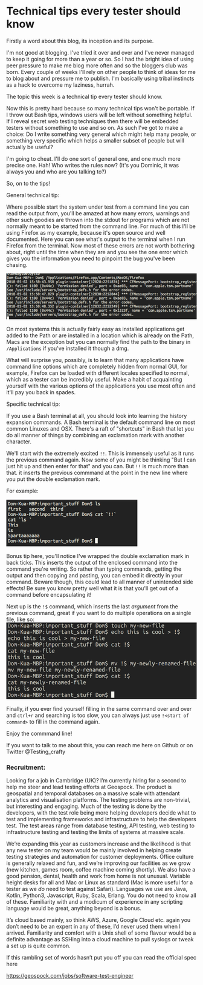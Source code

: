 # Technical tips every tester should know

Firstly a word about this blog, its inception and its purpose.

I'm not good at blogging. I've tried it over and over and I've never managed to keep it going for more than a year or 
so. So I had the bright idea of using peer pressure to make me blog more often and so the bloggers club was born. Every 
couple of weeks I'll rely on other people to think of ideas for me to blog about and pressure me to publish. I'm 
basically using tribal instincts as a hack to overcome my laziness, hurrah. 

The topic this week is a technical tip every tester should know. 


Now this is pretty hard because so many technical tips won't be portable. If I throw out Bash tips, windows users will 
be left without something helpful. If I reveal secret web testing techniques then there will be embedded testers 
without something to use and so on. As such I've got to make a choice: Do I write something very general which might 
help many people, or something very specific which helps a smaller subset of people but will actually be useful?

I'm going to cheat. I'll do one sort of general one, and one much more precise one. Hah! Who writes the rules now? 
(It's you Dominic, it was always you and who are you talking to?)

So, on to the tips!

General technical tip: 

Where possible start the system under test from a command line you can read the output from, you'll be amazed at how 
many errors, warnings and other such goodies are thrown into the stdout for programs which are not normally meant to be 
started from the command line. For much of this I'll be using Firefox as my example, because it's open source and well 
documented. Here you can see what's output to the terminal when I run Firefox from the terminal. Now most of these 
errors are not worth bothering about, right until the time when they are and you see the one error which gives you the 
information you need to pinpoint the bug you've been chasing. 

![Firefox showing the silent errors](tech_tip_pic1.png)

On most systems this is actually fairly easy as installed applications get added to the Path or are installed in a 
location which is already on the Path, Macs are the exception but you can normally find the path to the binary in 
`/Applications` if you've installed it though a dmg.

What will surprise you, possibly, is to learn that many applications have command line options which are completely 
hidden from normal GUI, for example, Firefox can be loaded with different locales specified to normal, which as a 
tester can be incredibly useful. Make a habit of acquainting yourself with the various options of the applications you 
use most often and it'll pay you back in spades. 


Specific technical tip:

If you use a Bash terminal at all, you should look into learning the history expansion commands. 
A Bash terminal is the default command line on most common Linuxes and OSX. There's a raft of "shortcuts"
in Bash that let you do all manner of things by combining an exclamation mark with another character.

We'll start with the extremely excited `!!`. This is immensely useful as it runs the previous command again. Now some of
you might be thinking "But I can just hit up and then enter for that" and you can. But `!!` is much more than that. it
inserts the previous commmand at the point in the new line where you put the double exclamation mark. 

For example:

![The power of !!](tech_tip_pic2.png)

Bonus tip here, you'll notice I've wrapped the double exclamation mark in back ticks. This inserts the output of the 
enclosed command into the command you're writing. So rather than typing commands, getting the output and then copying 
and pasting, you can embed it directly in your command. Beware though, this could lead to all manner of unintended side 
effects! Be sure you know pretty well what it is that you'll get out of a command before encapsulating it!

Next up is the `!$` command, which inserts the last _argument_ from the previous command, great if you want to do 
multiple operations on a single file, like so:
![Create, fill, rename, but only type the file name once!](tech_tip_pic3.png)

Finally, if you ever find yourself filling in the same command over and over and `ctrl+r` and searching is too slow, 
you can always just use `!<start of command>` to fill in the command again. 

Enjoy the commmand line!

If you want to talk  to me about this, you can reach me here on Github or on Twitter @Testing_crafty


### Recruitment: 
Looking for a job in Cambridge (UK)?
I’m currently hiring for a second to help me steer and lead testing efforts at Geospock. The product is geospatial and temporal databases on a massive scale with attendant analytics and visualisation platforms. The testing problems are non-trivial, but interesting and engaging. Much of the testing is done by the developers, with the test role being more helping developers decide what to test and implementing frameworks and infrastructure to help the developers test. The test areas range from database testing, API testing, web testing to infrastructure testing and testing the limits of systems at massive scale.

We’re expanding this year as customers increase and the likelihood is that any new tester on my team would be mainly involved in helping create testing strategies and automation for customer deployments. Office culture is generally relaxed and fun, and we’re improving our facilities as we grow (new kitchen, games room, coffee machine coming shortly). We also have a good pension, dental, health and work from home is not unusual. Variable height desks for all and Mac or Linux as standard (Mac is more useful for a tester as we _do_ need to test against Safari). Languages we use are Java, Kotlin, Python3, Javascript, Ruby,  Scala, Erlang. You do not need to know all of these. Familiarity with and a modicum of experience in any scripting language would be great, anything beyond is a bonus. 

It’s cloud based mainly, so think AWS, Azure, Google Cloud etc. again you don’t need to be an expert in any of these, I’d never used them when I arrived. Familiarity and comfort with a Unix shell of some flavour would be a definite advantage as SSHing into a cloud machine to pull syslogs or tweak a set up is quite common.

If this rambling set of words hasn’t put you off you can read the official spec here

https://geospock.com/jobs/software-test-engineer